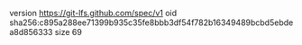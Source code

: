 version https://git-lfs.github.com/spec/v1
oid sha256:c895a288ee71399b935c35fe8bbb3df54f782b16349489bcbd5ebdea8d856333
size 69
